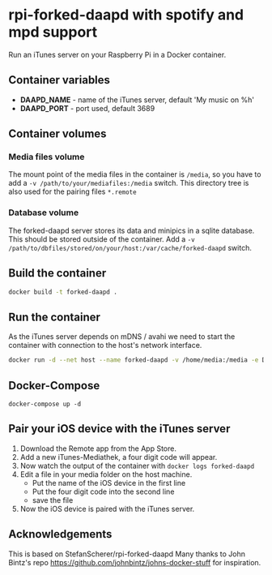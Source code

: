 # rpi-forked-daapd with spotify and mpd support

Run an iTunes server on your Raspberry Pi in a Docker container.

## Container variables

* **DAAPD_NAME** - name of the iTunes server, default 'My music on %h'
* **DAAPD_PORT** - port used, default 3689

## Container volumes

### Media files volume

The mount point of the media files in the container is `/media`, so you have to add a `-v /path/to/your/mediafiles:/media` switch.
This directory tree is also used for the pairing files `*.remote`

### Database volume

The forked-daapd server stores its data and minipics in a sqlite database. This should be stored outside of the container. Add a
`-v /path/to/dbfiles/stored/on/your/host:/var/cache/forked-daapd` switch.

## Build the container

```bash
docker build -t forked-daapd .
```

## Run the container

As the iTunes server depends on mDNS / avahi we need to start the container with connection to the host's network interface.

```bash
docker run -d --net host --name forked-daapd -v /home/media:/media -e DAAPD_NAME=Dockerized -v /home/localdb:/var/cache/forked-daapd forked-daapd
```

## Docker-Compose

```
docker-compose up -d 
```

## Pair your iOS device with the iTunes server

1. Download the Remote app from the App Store.
2. Add a new iTunes-Mediathek, a four digit code will appear.
3. Now watch the output of the container with `docker logs forked-daapd`
4. Edit a file in your media folder on the host machine.
   * Put the name of the iOS device in the first line
   * Put the four digit code into the second line
   * save the file
5. Now the iOS device is paired with the iTunes server.

## Acknowledgements
This is based on StefanScherer/rpi-forked-daapd
Many thanks to John Bintz's repo https://github.com/johnbintz/johns-docker-stuff for inspiration.

